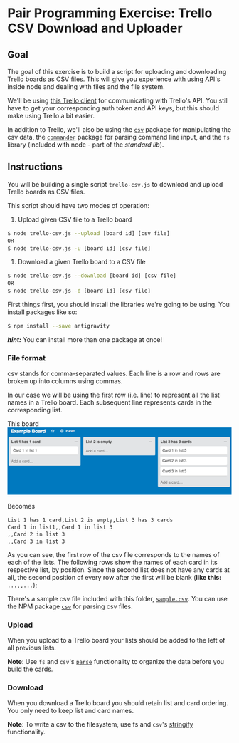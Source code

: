 # Pair Programming Exercise: Trello CSV Download and Uploader

## Goal

The goal of this exercise is to build a script for uploading and downloading Trello boards as CSV files. This will give you experience with using API's inside node and dealing with files and the file system.

We'll be using [this Trello client](https://github.com/norberteder/trello) for 
communicating with Trello's API. You still have to get your corresponding auth 
token and API keys, but this should make using Trello a bit easier.

In addition to Trello, we'll also be using the 
[`csv`](https://www.npmjs.com/package/csv) package for manipulating the csv 
data, the [`commander`](https://www.npmjs.com/package/commander) package 
for parsing command line input, and the `fs` library (included with node - 
part of the *standard lib*).

## Instructions

You will be building a single script `trello-csv.js` to download and upload 
Trello boards as CSV files.


This script should have two modes of operation:


1. Upload given CSV file to a Trello board
  ```bash
  $ node trello-csv.js --upload [board id] [csv file]
  OR
  $ node trello-csv.js -u [board id] [csv file]
  ```
1. Download a given Trello board to a CSV file
  ```bash
  $ node trello-csv.js --download [board id] [csv file]
  OR
  $ node trello-csv.js -d [board id] [csv file]
  ```

First things first, you should install the libraries we're going to be using. 
You install packages like so:

  ```bash
  $ npm install --save antigravity
  ```
  
***hint:*** You can install more than one package at once!

### File format

csv stands for comma-separated values. Each line is a row and rows are broken up into columns using commas.

In our case we will be using the first row (i.e. line) to represent all the list names in a Trello board. Each
subsequent line represents cards in the corresponding list.

This board
![](img/trello.png)

Becomes
```
List 1 has 1 card,List 2 is empty,List 3 has 3 cards
Card 1 in list1,,Card 1 in list 3
,,Card 2 in list 3
,,Card 3 in list 3
```

As you can see, the first row of the csv file corresponds to the names of each 
of the lists. The following rows show the names of each card in its respective 
list, by position. Since the second list does not have any cards at all, the 
second position of every row after the first will be blank (**like this:** 
`...,,...`);

There's a sample csv file included with this folder, [`sample.csv`](sample.csv).
You can use the NPM package [`csv`](https://www.npmjs.com/package/csv) for 
parsing csv files.

### Upload

When you upload to a Trello board your lists should be added to the left of all previous lists.

**Note**: Use `fs` and `csv`'s [`parse`](http://csv.adaltas.com/parse/) functionality to organize the data before you build the cards.

### Download

When you download a Trello board you should retain list and card ordering. You only need to keep list and card names.

**Note**: To write a csv to the filesystem, use fs and `csv`'s [stringify](http://csv.adaltas.com/stringify/) functionality.
